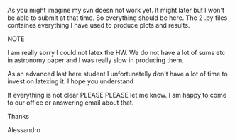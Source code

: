 
As you might imagine my svn doesn not work yet. It might later but I won't be able to submit at that time.
So everything should be here. The 2 .py files containes everything I have used to produce plots and results.


NOTE

I am really sorry I could not latex the HW.
We do not have a lot of sums etc in astronomy paper and I was really slow in producing them.

 As an advanced last here student I unfortunatelly don't have a lot of time to invest on latexing it. I hope you understand

 If everything is not clear PLEASE PLEASE let me know. I am happy to come to our office or answering email about that.

 Thanks

 Alessandro
